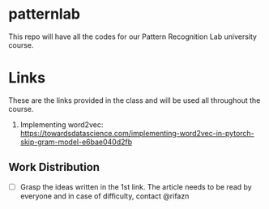 # patternlab
This repo will have all the codes for our Pattern Recognition Lab university course.

# Links
These are the links provided in the class and will be used all throughout the course.

1. Implementing word2vec: https://towardsdatascience.com/implementing-word2vec-in-pytorch-skip-gram-model-e6bae040d2fb

## Work Distribution
- [ ] Grasp the ideas written in the 1st link. The article needs to be read by everyone and in case of difficulty, contact @rifazn
